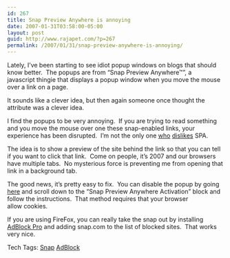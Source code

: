 ```yaml
---
id: 267
title: Snap Preview Anywhere is annoying
date: 2007-01-31T03:58:00-05:00
layout: post
guid: http://www.rajapet.com/?p=267
permalink: /2007/01/31/snap-preview-anywhere-is-annoying/
---
```

Lately, I&#8217;ve been starting to see idiot popup windows on blogs that should know better.  The popups are from &#8220;Snap Preview Anywhere™&#8221;, a javascript thingie that displays a popup window when you move the mouse over a link on a page.

It sounds like a clever idea, but then again someone once thought the <BLINK> attribute was a clever idea.

I find the popups to be very annoying.  If you are trying to read something and you move the mouse over one these snap-enabled links, your experience has been disrupted.  I&#8217;m not the only one [who](http://performancing.com/node/5721 "Nick Wilson's blog") [dislikes](http://waldo.jaquith.org/blog/2007/01/snap-preview-disable/?cat=2) SPA.

The idea is to show a preview of the site behind the link so that you can tell if you want to click that link.  Come on people, it&#8217;s 2007 and our browsers have multiple tabs.  No mysterious force is preventing me from opening that link in a background tab.

The good news, it&#8217;s pretty easy to fix.  You can disable the popup by going [here](http://www.snap.com/about/spa_faq.php?disable_spa=1 "Disable Snap Preview Anywhere") and scroll down to the &#8220;Snap Preview Anywhere Activation&#8221; block and follow the instructions.  That method requires that your browser allow cookies.

If you are using FireFox, you can really take the snap out by installing [AdBlock Pro](https://addons.mozilla.org/firefox/1865/) and adding snap.com to the list of blocked sites.  That works very nice.

<div>
  Tech Tags: <a href="http://technorati.com/tag/Snap" rel="tag">Snap</a> <a href="http://technorati.com/tag/AdBlock" rel="tag">AdBlock</a>
</div>